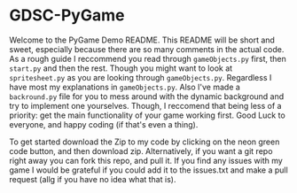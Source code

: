 # GDSC-PyGame

Welcome to the PyGame Demo README. This README will be short and sweet, especially because there are so many comments in the actual code. As a rough guide I reccommend you read through `gameObjects.py` first, then `start.py` and then the rest. Though you might want to look at `spritesheet.py` as you are looking through `gameObjects.py`. Regardless I have most my explanations in `gameObjects.py`. Also I've made a `backround.py` file for you to mess around with the dynamic background and try to implement one yourselves. Though, I reccomend that being less of a priority: get the main functionality of your game working first. Good Luck to everyone, and happy coding (if that's even a thing). 

To get started download the Zip to my code by clicking on the neon green code button, and then download zip. Alternatively, if you want a git repo right away you can fork this repo, and pull it. If you find any issues with my game I would be grateful if you could add it to the issues.txt and make a pull request (allg if you have no idea what that is).
